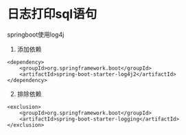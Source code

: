 # 日志打印sql语句
springboot使用log4j
1. 添加依赖
```
<dependency>
    <groupId>org.springframework.boot</groupId>
    <artifactId>spring-boot-starter-log4j2</artifactId>
</dependency>
```
2. 排除依赖
```
<exclusion>
    <groupId>org.springframework.boot</groupId>
    <artifactId>spring-boot-starter-logging</artifactId>
</exclusion>
```